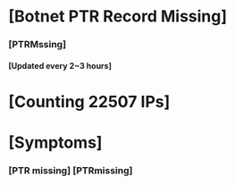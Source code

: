 # [Botnet PTR Record Missing]
### [PTRMssing]
#### [Updated every 2~3 hours]

# [Counting 22507 IPs]

# [Symptoms] 
###   [PTR missing] [PTRmissing]
